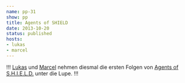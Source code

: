 ```yaml
---
name: pp-31
show: pp
title: Agents of SHIELD
date: 2013-10-20
status: published
hosts:
- lukas
- marcel
---
```

!!!
[Lukas](https://twitter.com/blubser) und [Marcel](https://twitter.com/xartas) nehmen diesmal die ersten Folgen von [Agents of S.H.I.E.L.D.](http://www.imdb.com/title/tt2364582/) unter die Lupe.
!!!

